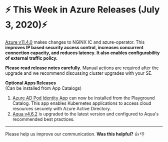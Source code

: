# :zap: This Week in Azure Releases (July 3, 2020):zap:

[Azure v11.4.0](https://github.com/giantswarm/releases/tree/master/azure/v11.4.0) makes changes to NGINX IC and azure-operator. This **improves IP based security access control, increases concurrent connection capacity, and reduces latency. It also enables configurability of external traffic policy.**

**Please read release notes carefully.** Manual actions are required after the upgrade and we recommend discussing cluster upgrades with your SE.

**Optional Apps Releases**  
(Can be installed from App Catalogs)

1. [Azure AD Pod Identity App](https://github.com/giantswarm/azure-ad-pod-identity-app) can now be installed from the Playground Catalog. This app enables Kubernetes applications to access cloud resources securely with Azure Active Directory.
2. [Aqua v4.6.2](https://github.com/giantswarm/aqua-app/blob/master/CHANGELOG.md#v462-2020-07-02) is upgraded to the latest version and configured to Aqua's recommended best practices.

---

Please help us improve our communication. **Was this helpful?** :thumbsup: :thumbsdown:
